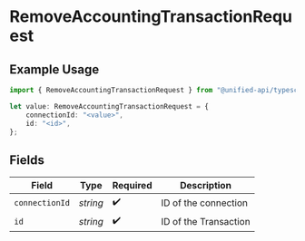 # RemoveAccountingTransactionRequest

## Example Usage

```typescript
import { RemoveAccountingTransactionRequest } from "@unified-api/typescript-sdk/sdk/models/operations";

let value: RemoveAccountingTransactionRequest = {
    connectionId: "<value>",
    id: "<id>",
};
```

## Fields

| Field                 | Type                  | Required              | Description           |
| --------------------- | --------------------- | --------------------- | --------------------- |
| `connectionId`        | *string*              | :heavy_check_mark:    | ID of the connection  |
| `id`                  | *string*              | :heavy_check_mark:    | ID of the Transaction |